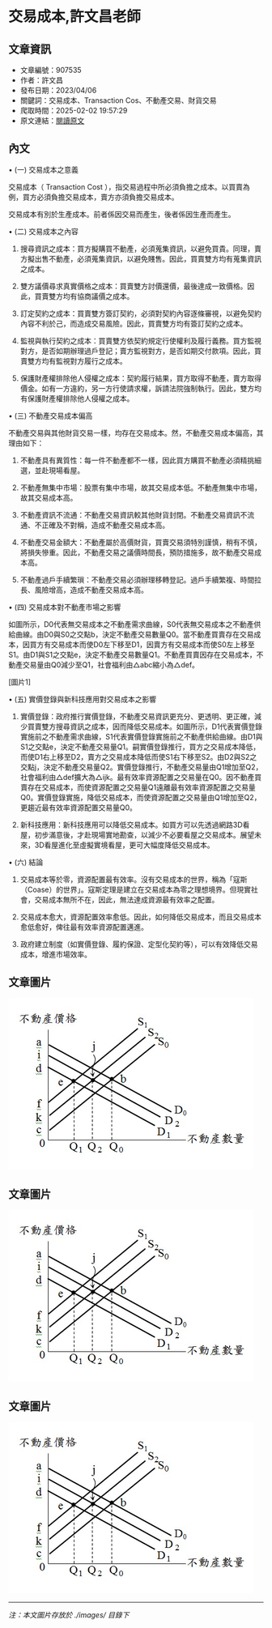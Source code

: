 # 交易成本,許文昌老師

## 文章資訊
- 文章編號：907535
- 作者：許文昌
- 發布日期：2023/04/06
- 關鍵詞：交易成本、Transaction Cos、不動產交易、財貨交易
- 爬取時間：2025-02-02 19:57:29
- 原文連結：[閱讀原文](https://real-estate.get.com.tw/Columns/detail.aspx?no=907535)

## 內文
• (一) 交易成本之意義

交易成本（ Transaction Cost ），指交易過程中所必須負擔之成本。以買賣為例，買方必須負擔交易成本，賣方亦須負擔交易成本。

交易成本有別於生產成本。前者係因交易而產生，後者係因生產而產生。

• (二) 交易成本之內容

1. 搜尋資訊之成本：買方擬購買不動產，必須蒐集資訊，以避免買貴。同理，賣方擬出售不動產，必須蒐集資訊，以避免賤售。因此，買賣雙方均有蒐集資訊之成本。

2. 雙方議價尋求真實價格之成本：買賣雙方討價還價，最後達成一致價格。因此，買賣雙方均有協商議價之成本。

3. 訂定契約之成本：買賣雙方簽訂契約，必須對契約內容逐條審視，以避免契約內容不利於己，而造成交易風險。因此，買賣雙方均有簽訂契約之成本。

4. 監視與執行契約之成本：買賣雙方依契約規定行使權利及履行義務。買方監視對方，是否如期辦理過戶登記；賣方監視對方，是否如期交付款項。因此，買賣雙方均有監視對方履行之成本。

5. 保護財產權排除他人侵權之成本：契約履行結果，買方取得不動產，賣方取得價金。如有一方違約，另一方行使請求權，訴請法院強制執行。因此，雙方均有保護財產權排除他人侵權之成本。

• (三) 不動產交易成本偏高

不動產交易與其他財貨交易一樣，均存在交易成本。然，不動產交易成本偏高，其理由如下：

1. 不動產具有異質性：每一件不動產都不一樣，因此買方購買不動產必須精挑細選，並赴現場看屋。

2. 不動產無集中市場：股票有集中市場，故其交易成本低。不動產無集中市場，故其交易成本高。

3. 不動產資訊不流通：不動產交易資訊較其他財貨封閉。不動產交易資訊不流通、不正確及不對稱，造成不動產交易成本高。

4. 不動產交易金額大：不動產屬於高價財貨，買賣交易須特別謹慎，稍有不慎，將損失慘重。因此，不動產交易之議價時間長，預防措施多，故不動產交易成本高。

5. 不動產過戶手續繁瑣：不動產交易必須辦理移轉登記。過戶手續繁複、時間拉長、風險增高，造成不動產交易成本高。

• (四) 交易成本對不動產市場之影響

如圖所示，D0代表無交易成本之不動產需求曲線，S0代表無交易成本之不動產供給曲線。由D0與S0之交點b，決定不動產交易數量Q0。當不動產買賣存在交易成本，因買方有交易成本而使D0左下移至D1，因賣方有交易成本而使S0左上移至S1。由D1與S1之交點e，決定不動產交易數量Q1。不動產買賣因存在交易成本，不動產交易量由Q0減少至Q1，社會福利由△abc縮小為△def。

[圖片1]

• (五) 實價登錄與新科技應用對交易成本之影響

1. 實價登錄：政府推行實價登錄，不動產交易資訊更充分、更透明、更正確，減少買賣雙方搜尋資訊之成本，因而降低交易成本。如圖所示，D1代表實價登錄實施前之不動產需求曲線，S1代表實價登錄實施前之不動產供給曲線。由D1與S1之交點e，決定不動產交易量Q1。嗣實價登錄推行，買方之交易成本降低，而使D1右上移至D2，賣方之交易成本降低而使S1右下移至S2。由D2與S2之交點j，決定不動產交易量Q2。實價登錄推行，不動產交易量由Q1增加至Q2，社會福利由△def擴大為△ijk。最有效率資源配置之交易量在Q0。因不動產買賣存在交易成本，而使資源配置之交易量Q1遠離最有效率資源配置之交易量Q0。實價登錄實施，降低交易成本，而使資源配置之交易量由Q1增加至Q2，更趨近最有效率資源配置交易量Q0。

2. 新科技應用：新科技應用可以降低交易成本。如買方可以先透過網路3D看屋，初步滿意後，才赴現場實地勘查，以減少不必要看屋之交易成本。展望未來，3D看屋進化至虛擬實境看屋，更可大幅度降低交易成本。

• (六) 結論

1. 交易成本等於零，資源配置最有效率。沒有交易成本的世界，稱為「寇斯（Coase）的世界」。寇斯定理是建立在交易成本為零之理想境界。但現實社會，交易成本無所不在，因此，無法達成資源最有效率之配置。

2. 交易成本愈大，資源配置效率愈低。因此，如何降低交易成本，而且交易成本愈低愈好，俾往最有效率資源配置邁進。

3. 政府建立制度（如實價登錄、履約保證、定型化契約等），可以有效降低交易成本，增進市場效率。

## 文章圖片

![圖片1](./images/907535_06028c54.jpg)

## 文章圖片

![圖片1](./images/907535_06028c54.jpg)

## 文章圖片

![圖片1](./images/907535_06028c54.jpg)


---
*注：本文圖片存放於 ./images/ 目錄下*

